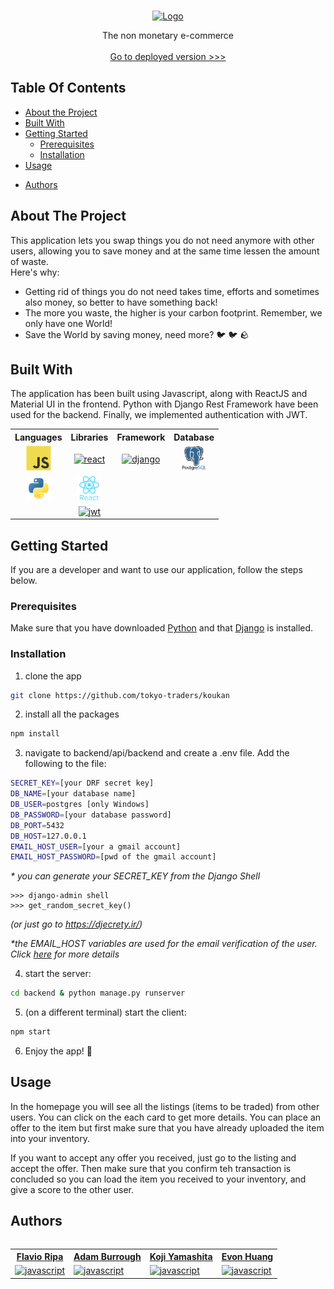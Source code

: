 <br/>
<p align="center">
  <a href="https://github.com/tokyo-traders/koukan">
    <img src="https://user-images.githubusercontent.com/67497636/217703956-9a1c7261-930a-4fd4-a536-388541d7ed85.png" alt="Logo" width="480" height="250">
  </a>

  <p align="center">
    The non monetary e-commerce
    <br/>
<!--     <br/>
    <a href="https://github.com/tokyo-traders/koukan"><strong>Explore the docs »</strong></a>
    <br/> -->
    <br/>
    <a href="https://tokyotraders.onrender.com/">Go to deployed version >>></a>
    
<!--     <a href="https://github.com/ShaanCoding/ReadME-Generator/issues">Report Bug</a>
    .
    <a href="https://github.com/ShaanCoding/ReadME-Generator/issues">Request Feature</a> -->
  </p>
</p>

<!-- ![Downloads](https://img.shields.io/github/downloads/ShaanCoding/ReadME-Generator/total) ![Contributors](https://img.shields.io/github/contributors/ShaanCoding/ReadME-Generator?color=dark-green) ![Issues](https://img.shields.io/github/issues/ShaanCoding/ReadME-Generator) ![License](https://img.shields.io/github/license/ShaanCoding/ReadME-Generator)  -->

## Table Of Contents

* [About the Project](#about-the-project)
* [Built With](#built-with)
* [Getting Started](#getting-started)
  * [Prerequisites](#prerequisites)
  * [Installation](#installation)
* [Usage](#usage)
<!-- * [Roadmap](#roadmap)
* [Contributing](#contributing)
* [License](#license) -->
* [Authors](#authors)
<!-- * [Acknowledgements](#acknowledgements) -->

## About The Project

This application lets you swap things you do not need anymore with other users, allowing you to save money and at the same time lessen the amount of waste.
<br/>
Here's why:

* Getting rid of things you do not need takes time, efforts and sometimes also money, so better to have something back!
* The more you waste, the higher is your carbon footprint. Remember, we only have one World!
* Save the World by saving money, need more? :bird: :bird: :rock:


## Built With

The application has been built using Javascript, along with ReactJS and Material UI in the frontend. Python with Django Rest Framework have been used for the backend.
Finally, we implemented authentication with JWT.
</br>



<table align="center">
  <tr>
    <th>Languages</th>
    <th>Libraries</th>
    <th>Framework</th>
    <th>Database</th>
  </tr>
  <tr>
    <td align="center">
    <a href="https://developer.mozilla.org/en-US/docs/Web/JavaScript" target="_blank" rel="noreferrer"> <img src="https://raw.githubusercontent.com/devicons/devicon/master/icons/javascript/javascript-original.svg" alt="javascript" width="40" height="40"/> </a>
    </td>
    <td align="center">
    <a href="https://https://mui.com//" target="_blank" rel="noreferrer"> 
      <img src="https://user-images.githubusercontent.com/67497636/217686777-1302937e-51e8-4d8b-8905-8796c4911b88.png" alt="react" width="40" height="40"/> </a>
    </td>
    <td align="center">
      <a href="https://www.djangoproject.com/" target="_blank" rel="noreferrer"> <img src="https://cdn.worldvectorlogo.com/logos/django.svg" alt="django" width="40" height="40"/> </a>
    </td>
    <td align="center">
      <a href="https://www.postgresql.org" target="_blank" rel="noreferrer"> <img src="https://raw.githubusercontent.com/devicons/devicon/master/icons/postgresql/postgresql-original-wordmark.svg" alt="postgresql" width="40" height="40"/> </a>
    </td>
  </tr>
  <tr>
    <td align="center">
    <a href="https://www.python.org" target="_blank" rel="noreferrer"><img src="https://raw.githubusercontent.com/devicons/devicon/master/icons/python/python-original.svg" alt="python" width="40" height="40"/> </a>
    </td>
    <td align="center">
      <a href="https://reactjs.org/" target="_blank" rel="noreferrer"> <img src="https://raw.githubusercontent.com/devicons/devicon/master/icons/react/react-original-wordmark.svg" alt="react" width="40" height="40"/> </a>
    </td>
    <td>
    </td>
    <td>
    </td>
    </tr>
    <tr>
    <td>
    </td>
    <td align="center">
    <a href="https://jwt.io/" target="_blank" rel="noreferrer"> <img src="https://user-images.githubusercontent.com/67497636/217804934-d450c024-a02d-4649-bc7d-d606788afe29.png" alt="jwt" width="70" height="40"/> </a>
    </td>
    <td>
    </td>
    <td>
    </td>
  </tr>
<table>

## Getting Started

If you are a developer and want to use our application, follow the steps below.

### Prerequisites

Make sure that you have downloaded [Python](https://www.python.org/downloads/) and that [Django](https://docs.djangoproject.com/en/4.1/howto/windows/) is installed.


### Installation

1. clone the app 
  ```sh 
  git clone https://github.com/tokyo-traders/koukan
  ```
2. install all the packages
```sh
npm install
```
3. navigate to backend/api/backend and create a .env file. Add the following to the file:
```sh
SECRET_KEY=[your DRF secret key] 
DB_NAME=[your database name]
DB_USER=postgres [only Windows]
DB_PASSWORD=[your database password]
DB_PORT=5432
DB_HOST=127.0.0.1
EMAIL_HOST_USER=[your a gmail account]
EMAIL_HOST_PASSWORD=[pwd of the gmail account]
```
_* you can generate your SECRET_KEY from the Django Shell_
  ```
  >>> django-admin shell
  >>> get_random_secret_key()
  ```
  _(or just go to https://djecrety.ir/)_
  
  _*the EMAIL_HOST variables are used for the email verification of the user. Click [here](https://support.google.com/accounts/answer/185839#zippy=) for more details_
  
  4. start the server:
  ```sh
  cd backend & python manage.py runserver
  ```
  5. (on a different terminal) start the client:
  ```sh
  npm start 
  ```
  
  6. Enjoy the app! 🥳
  
## Usage

  In the homepage you will see all the listings (items to be traded) from other users. You can click on the each card to get more details. You can place an offer to the item but first make sure that you have already uploaded the item into your inventory.

  If you want to accept any offer you received, just go to the listing and accept the offer. Then make sure that you confirm teh  transaction is concluded so you can load the item you received to your inventory, and give a score to the other user.

<!-- ## Roadmap

See the [open issues](https://github.com/ShaanCoding/ReadME-Generator/issues) for a list of proposed features (and known issues).

## Contributing

Contributions are what make the open source community such an amazing place to be learn, inspire, and create. Any contributions you make are **greatly appreciated**.
* If you have suggestions for adding or removing projects, feel free to [open an issue](https://github.com/ShaanCoding/ReadME-Generator/issues/new) to discuss it, or directly create a pull request after you edit the *README.md* file with necessary changes.
* Please make sure you check your spelling and grammar.
* Create individual PR for each suggestion.
* Please also read through the [Code Of Conduct](https://github.com/ShaanCoding/ReadME-Generator/blob/main/CODE_OF_CONDUCT.md) before posting your first idea as well.

### Creating A Pull Request

1. Fork the Project
2. Create your Feature Branch (`git checkout -b feature/AmazingFeature`)
3. Commit your Changes (`git commit -m 'Add some AmazingFeature'`)
4. Push to the Branch (`git push origin feature/AmazingFeature`)
5. Open a Pull Request

## License

Distributed under the MIT License. See [LICENSE](https://github.com/ShaanCoding/ReadME-Generator/blob/main/LICENSE.md) for more information. -->

## Authors
<table align="center">
  <tr>
  <th>
    <a href="https://github.com/rpiflv">Flavio Ripa</a>
  </th>
    <th>
      <a href="https://github.com/Coffiey"> Adam Burrough </a>
  </th>
    <th>
      <a href="https://github.com/Yamaki09"> Koji Yamashita</a>
  </th>
    <th>
      <a href="https://github.com/itsevon"> Evon Huang</a>
  </th>
  </tr>
  <tr>
  <td>
    <a href="https://github.com/rpiflv" target="_blank" rel="noreferrer">
    <img src="https://user-images.githubusercontent.com/67497636/217794799-faf83d7f-9e52-416f-8219-00e1e8cd9fcf.jpeg" alt="javascript" width="150" height="150"/> </a>

  </td>
  <td>
    <a href="https://github.com/Coffiey" target="_blank" rel="noreferrer">
    <img src="https://user-images.githubusercontent.com/67497636/217795795-7a3869b0-6373-4b43-bacf-ed5f08b046ea.jpeg" alt="javascript" width="150" height="150"/> </a>

  </td>
  <td>
    <a href="https://github.com/Yamaki09" target="_blank" rel="noreferrer">
    <img src="https://user-images.githubusercontent.com/67497636/217795891-9fbe0c8e-5223-42c2-b28f-297869f32552.png" alt="javascript" width="150" height="150"/> </a>

  </td>
  <td>
    <a href="https://github.com/itsevon" target="_blank" rel="noreferrer">
    <img src="https://user-images.githubusercontent.com/67497636/217796060-d31d577d-216b-4709-b3c6-ae8a426c191c.jpeg" alt="javascript" width="150" height="150"/> </a>

  </td>
  </tr>
  </table>

